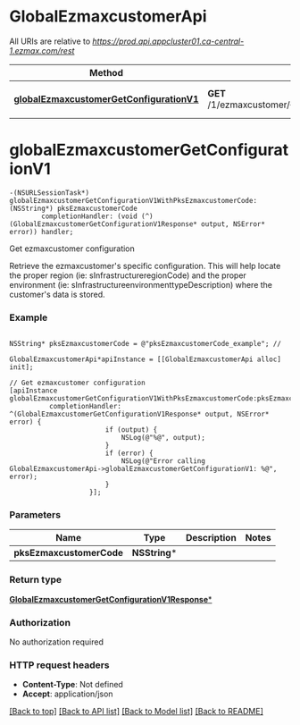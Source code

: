 # GlobalEzmaxcustomerApi

All URIs are relative to *https://prod.api.appcluster01.ca-central-1.ezmax.com/rest*

Method | HTTP request | Description
------------- | ------------- | -------------
[**globalEzmaxcustomerGetConfigurationV1**](GlobalEzmaxcustomerApi.md#globalezmaxcustomergetconfigurationv1) | **GET** /1/ezmaxcustomer/{pksEzmaxcustomerCode}/getConfiguration | Get ezmaxcustomer configuration


# **globalEzmaxcustomerGetConfigurationV1**
```objc
-(NSURLSessionTask*) globalEzmaxcustomerGetConfigurationV1WithPksEzmaxcustomerCode: (NSString*) pksEzmaxcustomerCode
        completionHandler: (void (^)(GlobalEzmaxcustomerGetConfigurationV1Response* output, NSError* error)) handler;
```

Get ezmaxcustomer configuration

Retrieve the ezmaxcustomer's specific configuration. This will help locate the proper region (ie: sInfrastructureregionCode) and the proper environment (ie: sInfrastructureenvironmenttypeDescription) where the customer's data is stored.

### Example
```objc

NSString* pksEzmaxcustomerCode = @"pksEzmaxcustomerCode_example"; // 

GlobalEzmaxcustomerApi*apiInstance = [[GlobalEzmaxcustomerApi alloc] init];

// Get ezmaxcustomer configuration
[apiInstance globalEzmaxcustomerGetConfigurationV1WithPksEzmaxcustomerCode:pksEzmaxcustomerCode
          completionHandler: ^(GlobalEzmaxcustomerGetConfigurationV1Response* output, NSError* error) {
                        if (output) {
                            NSLog(@"%@", output);
                        }
                        if (error) {
                            NSLog(@"Error calling GlobalEzmaxcustomerApi->globalEzmaxcustomerGetConfigurationV1: %@", error);
                        }
                    }];
```

### Parameters

Name | Type | Description  | Notes
------------- | ------------- | ------------- | -------------
 **pksEzmaxcustomerCode** | **NSString***|  | 

### Return type

[**GlobalEzmaxcustomerGetConfigurationV1Response***](GlobalEzmaxcustomerGetConfigurationV1Response.md)

### Authorization

No authorization required

### HTTP request headers

 - **Content-Type**: Not defined
 - **Accept**: application/json

[[Back to top]](#) [[Back to API list]](../README.md#documentation-for-api-endpoints) [[Back to Model list]](../README.md#documentation-for-models) [[Back to README]](../README.md)

